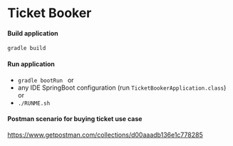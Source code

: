 # Ticket Booker

#### Build application
`gradle build `

#### Run application
- `gradle bootRun ` 
or
- any IDE SpringBoot configuration (run `TicketBookerApplication.class`)
or
- `./RUNME.sh`

#### Postman scenario for buying ticket use case
https://www.getpostman.com/collections/d00aaadb136e1c778285
